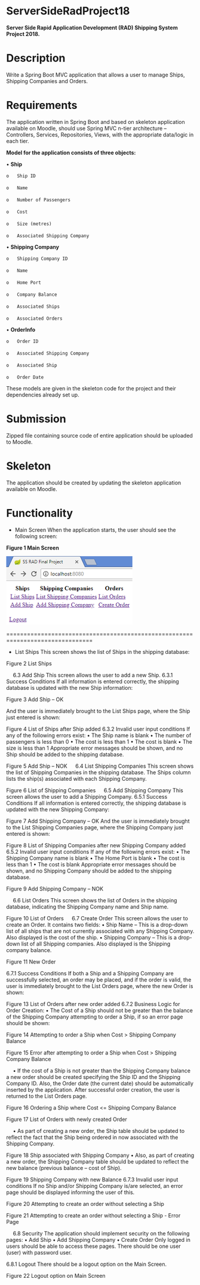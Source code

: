 # ServerSideRadProject18
**Server Side Rapid Application Development (RAD) Shipping System Project 2018.** 


# Description
Write a Spring Boot MVC application that allows a user to manage Ships, Shipping Companies and Orders.


# Requirements
The application written in Spring Boot and based on skeleton application available on Moodle, should use Spring MVC n-tier architecture – Controllers, Services, Repositories, Views, with the appropriate data/logic in each tier.

**Model for the application consists of three objects:**

  •	**Ship**
  
    o	Ship ID
    
    o	Name
    
    o	Number of Passengers
    
    o	Cost
    
    o	Size (metres)
    
    o	Associated Shipping Company
  
  •	**Shipping Company**
  
    o	Shipping Company ID
     
    o	Name
    
    o	Home Port
    
    o	Company Balance
    
    o	Associated Ships
    
    o	Associated Orders
  
  •	**OrderInfo**
  
    o	Order ID
    
    o	Associated Shipping Company
    
    o	Associated Ship
    
    o	Order Date
    
These models are given in the skeleton code for the project and their dependencies already set up.


# Submission
Zipped file containing source code of entire application should be uploaded to Moodle.


# Skeleton
The application should be created by updating the skeleton application available on Moodle.


# Functionality
- Main Screen
When the application starts, the user should see the following screen:
 
**Figure 1 Main Screen**

![alt text](Pictures/61.png)

===============================================================================

- List Ships
This screen shows the list of Ships in the shipping database:
 
Figure 2 List Ships

 
6.3	Add Ship
This screen allows the user to add a new Ship. 
6.3.1	Success Conditions
If all information is entered correctly, the shipping database is updated with the new Ship information:
 
Figure 3 Add Ship – OK

And the user is immediately brought to the List Ships page, where the Ship just entered is shown:
 
Figure 4 List of Ships after Ship added
6.3.2	Invalid user input conditions
If any of the following errors exist:
•	The Ship name is blank
•	The number of passengers is less than 0
•	The cost is less than 1
•	The cost is blank
•	The size is less than 1
Appropriate error messages should be shown, and no Ship should be added to the shipping database.
 
Figure 5 Add Ship – NOK
 
6.4	List Shipping Companies
This screen shows the list of Shipping Companies in the shipping database.
The Ships column lists the ship(s) associated with each Shipping Company.
 
Figure 6 List of Shipping Companies
 
6.5	Add Shipping Company
This screen allows the user to add a Shipping Company. 
6.5.1	Success Conditions
If all information is entered correctly, the shipping database is updated with the new Shipping Company:
 
Figure 7 Add Shipping Company – OK
And the user is immediately brought to the List Shipping Companies page, where the Shipping Company just entered is shown:
 
Figure 8 List of Shipping Companies after new Shipping Company added
6.5.2	Invalid user input conditions
If any of the following errors exist:
•	The Shipping Company name is blank
•	The Home Port is blank
•	The cost is less than 1
•	The cost is blank
Appropriate error messages should be shown, and no Shipping Company should be added to the shipping database.
 
Figure 9 Add Shipping Company – NOK

 
6.6	List Orders
This screen shows the list of Orders in the shipping database, indicating the Shipping Company name and Ship name.
 
Figure 10 List of Orders
 
6.7	Create Order
This screen allows the user to create an Order.
It contains two fields:
•	Ship Name – This is a drop-down list of all ships that are not currently associated with any Shipping Company. Also displayed is the cost of the ship.
•	Shipping Company – This is a drop-down list of all Shipping companies. Also displayed is the Shipping company balance.
 
Figure 11 New Order

6.7.1	Success Conditions
If both a Ship and a Shipping Company are successfully selected, an order may be placed, and if the order is valid, the user is immediately brought to the List Orders page, where the new Order is shown:
 
Figure 13 List of Orders after new order added
6.7.2	Business Logic for Order Creation:
•	The Cost of a Ship should not be greater than the balance of the Shipping Company attempting to order a Ship, if so an error page should be shown:
 
Figure 14 Attempting to order a Ship when Cost > Shipping Company Balance
 
Figure 15 Error after attempting to order a Ship when Cost > Shipping Company Balance

 
•	If the cost of a Ship is not greater than the Shipping Company balance a new order should be created specifying the Ship ID and the Shipping Company ID.
Also, the Order date (the current date) should be automatically inserted by the application.
After successful order creation, the user is returned to the List Orders page.
 
Figure 16 Ordering a Ship where Cost <= Shipping Company Balance

 
Figure 17 List of Orders with newly created Order

 
•	As part of creating a new order, the Ship table should be updated to reflect the fact that the Ship being ordered in now associated with the Shipping Company.
 
Figure 18 Ship associated with Shipping Company
•	Also, as part of creating a new order, the Shipping Company table should be updated to reflect the new balance (previous balance – cost of Ship).
 
Figure 19 Shipping Company with new Balance
6.7.3	Invalid user input conditions
If no Ship and/or Shipping Company is/are selected, an error page should be displayed informing the user of this.
 
Figure 20 Attempting to create an order without selecting a Ship

 
Figure 21 Attempting to create an order without selecting a Ship - Error Page


 
6.8	Security
The application should implement security on the following pages:
•	Add Ship
•	Add Shipping Company
•	Create Order
Only logged in users should be able to access these pages.
There should be one user (user) with password user.

6.8.1	Logout
There should be a logout option on the Main Screen.
 
Figure 22 Logout option on Main Screen
